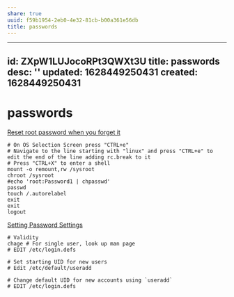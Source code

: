 ```yaml
---
share: true
uuid: f59b1954-2eb0-4e32-81cb-b00a361e56db
title: passwords
---
```

---
id: ZXpW1LUJocoRPt3QWXt3U
title: passwords
desc: ''
updated: 1628449250431
created: 1628449250431
---
# passwords
[Reset root password when you forget it](https://www.theurbanpenguin.com/reset-root-password-rhel-8/)

    # On OS Selection Screen press "CTRL+e"
    # Navigate to the line starting with "linux" and press "CTRL+e" to edit the end of the line adding rc.break to it
    # Press "CTRL+X" to enter a shell
    mount -o remount,rw /sysroot
    chroot /sysroot
    #echo 'root:Password1 | chpasswd'
    passwd
    touch /.autorelabel
    exit 
    exit
    logout

[Setting Password Settings](https://www.techrepublic.com/article/how-to-manage-linux-password-expiry-with-the-chage-command/)

    # Validity
    chage # For single user, look up man page
    # EDIT /etc/login.defs
    
    # Set starting UID for new users
    # Edit /etc/default/useradd
    
    # Change default UID for new accounts using `useradd`
    # EDIT /etc/login.defs
